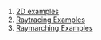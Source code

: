 1. [2D examples](https://github.com/danielscherzer/Framework/tree/master/MMPROG/Examples/2D)
1. [Raytracing Examples](https://github.com/danielscherzer/Framework/tree/master/MMPROG/Examples/raytracing)
1. [Raymarching Examples](https://github.com/danielscherzer/Framework/tree/master/MMPROG/Examples/raymarching)
